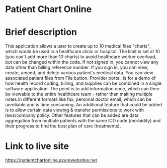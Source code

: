 # Patient Chart Online

# Brief description
This application allows a user to create up to 10 medical files "charts"; which would be used in a healthcare clinic or hospital.
The limit is set at 10 (you can't add more than 10 charts) to avoid healthcare worker overload, but can be changed within the code.
If not signed in, you cannot view any data other than billing reference number.
If you sign in, you can view, create, amend, and delete various patient's medical data.
You can view associated patient files from File button.
Provider portal, is for a demo of how health record coding, billing, and supplies can be combined in a single software application.
The point is to add information once, which can then be viewable to the entire healthcare team - rather than making multiple notes in different formats like fax, personal doctor email, which can be unreliable and is time consuming. An additional feature that could be added is to allow certain data viewing & transfer permissions to work with laws/company policy. Other features that can be added are data aggregation from multiple patients with the same ICD code (morbidity) and their progress to find the best plan of care (treatments). 

# Link to live site
https://patientchartonline.azurewebsites.net

